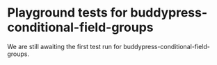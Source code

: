 # Playground tests for buddypress-conditional-field-groups
We are still awaiting the first test run for buddypress-conditional-field-groups.
